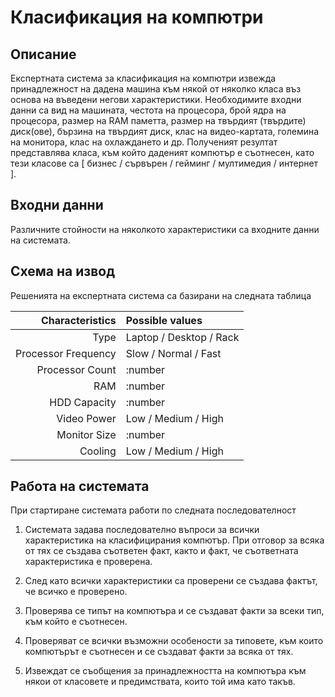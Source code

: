 Класификация на компютри
===

Описание
---

Експертната система за класификация на компютри извежда принадлежност на
дадена машина към някой от няколко класа въз основа на въведени негови характеристики.
Необходимите входни данни са вид на машината, честота на процесора, брой ядра на процесора,
размер на RAM паметта, размер на твърдият (твърдите) диск(ове), бързина на твърдият диск,
клас на видео-картата, големина на монитора, клас на охлаждането и др.
Полученият резултат представлява класа, към който даденият компютър е съотнесен,
като тези класове са [ бизнес / сървърен / гейминг / мултимедия / интернет ].

Входни данни
---
Различните стойности на няколкото характеристики са входните данни на системата.

Схема на извод
---
Решенията на експертната система са базирани на следната таблица

Characteristics     | Possible values
-------------------:|:-----------------------
Type                | Laptop / Desktop / Rack
Processor Frequency | Slow / Normal / Fast
Processor Count     | :number
RAM                 | :number
HDD Capacity        | :number
Video Power         | Low / Medium / High
Monitor Size        | :number
Cooling             | Low / Medium / High

Работа на системата
---

При стартиране системата работи по следната последователност

 1. Системата задава последователно въпроси за всички характеристика на класифицирания
компютър. При отговор за всяка от тях се създава съответен факт, както и факт, че
съответната характеристика е проверена.

 2. След като всички характеристики са проверени се създава фактът, че всичко е проверено.

 3. Проверява се типът на компютъра и се създават факти за всеки тип, към който е
съотнесен.

 4. Проверяват се всички възможни особености за типовете, към които компютърът е
съотнесен и се създават факти за всяка от тях.

 5. Извеждат се съобщения за принадлежността на компютъра към някои от класовете и
предимствата, които той има като такъв.



